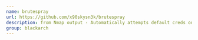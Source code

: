 ```yaml
---
name: brutespray
url: https://github.com/x90skysn3k/brutespray
description: from Nmap output - Automatically attempts default creds on found services. URL : https://github.com/x90skysn3k/brutespray Groups : blackarch blackarch-automation blackarch-cracker
group: blackarch
---
```

